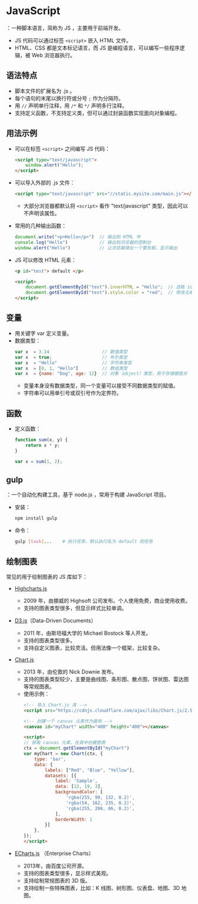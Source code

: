 # JavaScript

：一种脚本语言，简称为 JS ，主要用于前端开发。
- JS 代码可以通过标签 `<script>` 嵌入 HTML 文件。
- HTML、CSS 都是文本标记语言，而 JS 是编程语言，可以编写一些程序逻辑，被 Web 浏览器执行。

## 语法特点

- 脚本文件的扩展名为 .js 。
- 每个语句的末尾以换行符或分号 `;` 作为分隔符。
- 用 `//` 声明单行注释，用 `/*` 和 `*/` 声明多行注释。
- 支持定义函数，不支持定义类，但可以通过封装函数实现面向对象编程。

## 用法示例

- 可以在标签 `<script>` 之间编写 JS 代码：
  ```html
  <script type="text/javascript">
      window.alert("Hello");
  </script>
  ```

- 可以导入外部的 .js 文件：
  ```html
  <script type="text/javascript" src="//static.mysite.com/main.js"></script>
  ```
  - 大部分浏览器都默认将 `<script>` 看作 "text/javascript" 类型，因此可以不声明该属性。

- 常用的几种输出函数：
  ```js
  document.write("<p>Hello</p>")  // 输出到 HTML 中
  console.log("Hello")            // 输出到浏览器的控制台
  window.alert("Hello")           // 让浏览器弹出一个警告框，显示输出
  ```

- JS 可以修改 HTML 元素：
  ```html
  <p id="test"> default </p>

  <script>
      document.getElementById("test").innerHTML = "Hello";  // 选取 id 为 test 的元素，给元素内容赋值
      document.getElementById("test").style.color = "red";  // 修改元素的属性
  </script>
  ```

## 变量

- 用关键字 var 定义变量。
- 数据类型：
  ```js
  var x  = 3.14                    // 数值类型
  var x  = true;                   // 布尔类型
  var x  = "Hello"                 // 字符串类型
  var x  = [0, 1, "Hello"]         // 数组类型
  var x  = {name: "Dog", age: 12}  // 对象（object）类型，用于存储键值对
  ```
  - 变量本身没有数据类型，同一个变量可以接受不同数据类型的赋值。
  - 字符串可以用单引号或双引号作为定界符。

## 函数

- 定义函数：
  ```js
  function sum(x, y) {
      return x * y; 
  }

  var x = sum(1, 2);
  ```

## gulp

：一个自动化构建工具，基于 node.js ，常用于构建 JavaScript 项目。
- 安装：
  ```sh
  npm install gulp
  ```
- 命令：
  ```sh
  gulp [task]...    # 执行任务，默认执行名为 default 的任务
  ```

## 绘制图表

常见的用于绘制图表的 JS 库如下：

- [Highcharts.js](https://www.highcharts.com.cn/demo/highcharts) 
  - 2009 年，由挪威的 Highsoft 公司发布。个人使用免费，商业使用收费。
  - 支持的图表类型很多，但显示样式比较单调。

- [D3.js](https://d3js.org/)（Data-Driven Documents）
  - 2011 年，由斯坦福大学的 Michael Bostock 等人开发。
  - 支持的图表类型很多。
  - 支持自定义图表，比较灵活。但用法像一个框架，比较复杂。

- [Chart.js](https://chartjs.bootcss.com/samples/) 
  - 2013 年，由伦敦的 Nick Downie 发布。
  - 支持的图表类型较少，主要是曲线图、条形图、散点图、饼状图、雷达图等常规图表。
  - 使用示例：
    ```html
    <!-- 导入 Chart.js 库 -->
    <script src="https://cdnjs.cloudflare.com/ajax/libs/Chart.js/2.9.4/Chart.min.js"></script>

    <!-- 创建一个 canvas 元素作为画布 -->
    <canvas id="myChart" width="400" height="400"></canvas>
    
    <script>
    // 获取 canvas 元素，在其中创建图表
    ctx = document.getElementById("myChart")
    var myChart = new Chart(ctx, {
        type: 'bar',
        data: {
            labels: ["Red", "Blue", "Yellow"],
            datasets: [{
                label: 'Sample',
                data: [12, 19, 3],
                backgroundColor: [
                    'rgba(255, 99, 132, 0.2)',
                    'rgba(54, 162, 235, 0.2)',
                    'rgba(255, 206, 86, 0.2)',
                ],
                borderWidth: 1
            }]
        },
    });
    </script>
    ```

- [ECharts.js](https://echarts.apache.org/examples/en/index.html) （Enterprise Charts）
  - 2013年，由百度公司开源。
  - 支持的图表类型很多，显示样式美观。
  - 支持绘制常规图表的 3D 版。
  - 支持绘制一些特殊图表，比如：K 线图、树形图、仪表盘、地图、3D 地图。
